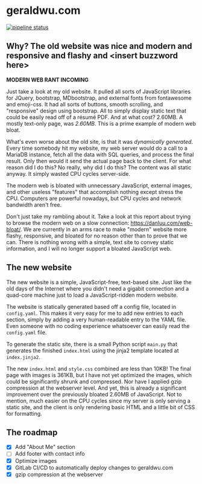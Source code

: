 # geraldwu.com

[![pipeline status](https://git.geraldwu.com/gerald/geraldwu.com/badges/master/pipeline.svg)](https://git.geraldwu.com/gerald/geraldwu.com/-/commits/master)

## Why? The old website was nice and modern and responsive and flashy and \<insert buzzword here\>

**MODERN WEB RANT INCOMING**

Just take a look at my old website. It pulled all sorts of JavaScript libraries for JQuery, bootstrap, MDbootstrap, and external fonts from fontawesome and emoji-css. It had all sorts of buttons, smooth scrolling, and "responsive" design using bootstrap. All to simply display static text that could be easily read off of a résumé PDF. And at what cost? 2.60MB. A mostly text-only page, was *2.60MB*. This is a prime example of modern web bloat.

What's even worse about the old site, is that it was *dynamically generated*. Every time somebody hit my website, my web server would do a call to a MariaDB instance, fetch all the data with SQL queries, and process the final result. Only then would it send the actual page back to the client. For what reason did I do this? No really, why did I do this? The content was all static anyway. It simply wasted CPU cycles server-side.

The modern web is bloated with unnecessary JavaScript, external images, and other useless "features" that accomplish nothing except stress the CPU. Computers are powerful nowadays, but CPU cycles and network bandwidth aren't free.

Don't just take my rambling about it. Take a look at this report about trying to browse the modern web on a slow connection: https://danluu.com/web-bloat/. We are currently in an arms race to make "modern" website more flashy, responsive, and bloated for no reason other than to prove that we can. There is nothing wrong with a simple, text site to convey static information, and I will no longer support a bloated JavaScript web.

## The new website

The new website is a simple, JavaScript-free, text-based site. Just like the old days of the Internet where you didn't need a gigabit connection and a quad-core machine just to load a JavaScript-ridden modern website.

The website is statically generated based off a config file, located in `config.yaml`. This makes it very easy for me to add new entries to each section, simply by adding a very human-readable entry to the YAML file. Even someone with no coding experience whatsoever can easily read the `config.yaml` file.

To generate the static site, there is a small Python script `main.py` that generates the finished `index.html` using the jinja2 template located at `index.jinja2`.

The new `index.html` and `style.css` combined are less than 10KB! The final page with images is 361KB, but I have not yet optimized the images, which could be significantly shrunk and compressed. Nor have I applied gzip compression at the webserver level. And yet, this is already a significant improvement over the previously bloated 2.60MB of JavaScript. Not to mention, much easier on the CPU cycles since my server is only serving a static site, and the client is only rendering basic HTML and a little bit of CSS for formatting.

## The roadmap

- [x] Add "About Me" section
- [ ] Add footer with contact info
- [x] Optimize images
- [x] GitLab CI/CD to automatically deploy changes to geraldwu.com
- [x] gzip compression at the webserver
